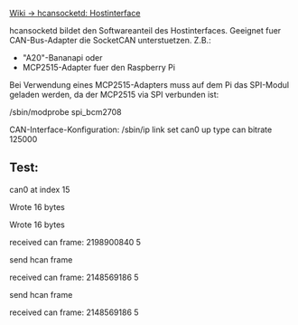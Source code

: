 [Wiki -> hcansocketd: Hostinterface](https://github.com/hcanIngo/openHCAN/wiki/hcanhid)


hcansocketd bildet den Softwareanteil des Hostinterfaces. Geeignet fuer CAN-Bus-Adapter die SocketCAN unterstuetzen. Z.B.:
- "A20"-Bananapi    oder 
- MCP2515-Adapter fuer den Raspberry Pi


Bei Verwendung eines MCP2515-Adapters muss auf dem Pi das SPI-Modul geladen werden, da der MCP2515 via SPI verbunden ist: 

/sbin/modprobe spi_bcm2708

CAN-Interface-Konfiguration:
/sbin/ip link set can0 up type can bitrate 125000






Test:
-----
can0 at index 15

Wrote 16 bytes

Wrote 16 bytes

received can frame: 2198900840 5

send hcan frame

received can frame: 2148569186 5

send hcan frame

received can frame: 2148569186 5
